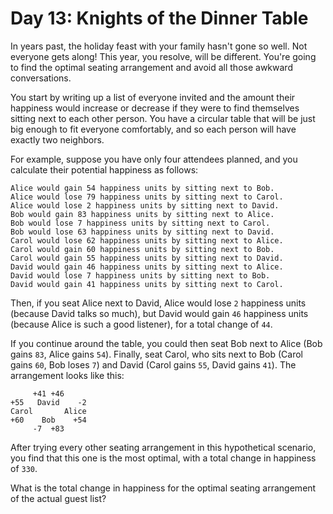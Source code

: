# Day 13: Knights of the Dinner Table

In years past, the holiday feast with your family hasn't gone so well. Not
everyone gets along! This year, you resolve, will be different. You're going to
find the optimal seating arrangement and avoid all those awkward conversations.

You start by writing up a list of everyone invited and the amount their
happiness would increase or decrease if they were to find themselves sitting
next to each other person. You have a circular table that will be just big
enough to fit everyone comfortably, and so each person will have exactly two
neighbors.

For example, suppose you have only four attendees planned, and you calculate
their potential happiness as follows:

```
Alice would gain 54 happiness units by sitting next to Bob.
Alice would lose 79 happiness units by sitting next to Carol.
Alice would lose 2 happiness units by sitting next to David.
Bob would gain 83 happiness units by sitting next to Alice.
Bob would lose 7 happiness units by sitting next to Carol.
Bob would lose 63 happiness units by sitting next to David.
Carol would lose 62 happiness units by sitting next to Alice.
Carol would gain 60 happiness units by sitting next to Bob.
Carol would gain 55 happiness units by sitting next to David.
David would gain 46 happiness units by sitting next to Alice.
David would lose 7 happiness units by sitting next to Bob.
David would gain 41 happiness units by sitting next to Carol.
```

Then, if you seat Alice next to David, Alice would lose `2` happiness units
(because David talks so much), but David would gain `46` happiness units
(because Alice is such a good listener), for a total change of `44`.

If you continue around the table, you could then seat Bob next to Alice (Bob
gains `83`, Alice gains `54`). Finally, seat Carol, who sits next to Bob (Carol
gains `60`, Bob loses `7`) and David (Carol gains `55`, David gains `41`). The
arrangement looks like this:

```
     +41 +46
+55   David    -2
Carol       Alice
+60    Bob    +54
     -7  +83
```

After trying every other seating arrangement in this hypothetical scenario, you
find that this one is the most optimal, with a total change in happiness of
`330`.

What is the total change in happiness for the optimal seating arrangement of the
actual guest list?
